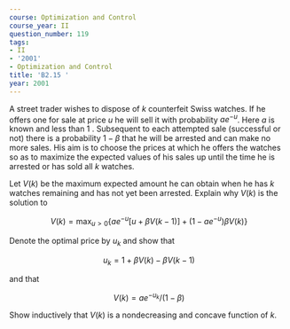 ```yaml
---
course: Optimization and Control
course_year: II
question_number: 119
tags:
- II
- '2001'
- Optimization and Control
title: 'B2.15 '
year: 2001
---
```



A street trader wishes to dispose of $k$ counterfeit Swiss watches. If he offers one for sale at price $u$ he will sell it with probability $a e^{-u}$. Here $a$ is known and less than 1 . Subsequent to each attempted sale (successful or not) there is a probability $1-\beta$ that he will be arrested and can make no more sales. His aim is to choose the prices at which he offers the watches so as to maximize the expected values of his sales up until the time he is arrested or has sold all $k$ watches.

Let $V(k)$ be the maximum expected amount he can obtain when he has $k$ watches remaining and has not yet been arrested. Explain why $V(k)$ is the solution to

$$V(k)=\max _{u>0}\left\{a e^{-u}[u+\beta V(k-1)]+\left(1-a e^{-u}\right) \beta V(k)\right\}$$

Denote the optimal price by $u_{k}$ and show that

$$u_{k}=1+\beta V(k)-\beta V(k-1)$$

and that

$$V(k)=a e^{-u_{k}} /(1-\beta)$$

Show inductively that $V(k)$ is a nondecreasing and concave function of $k$.